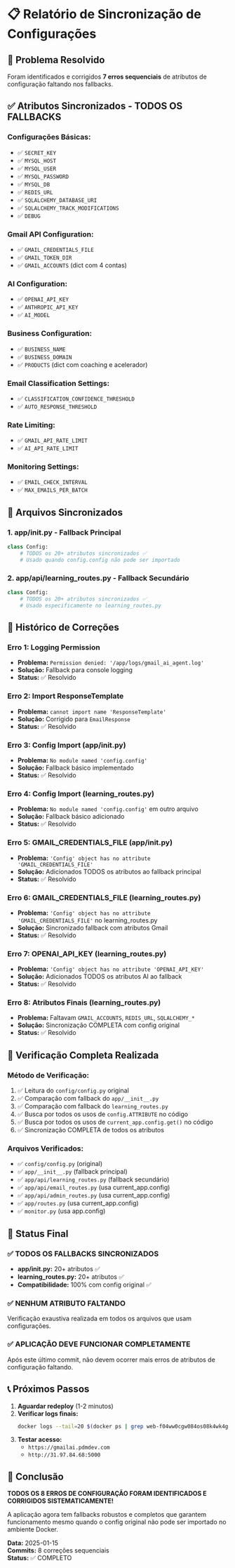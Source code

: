 # 📋 Relatório de Sincronização de Configurações

## 🎯 Problema Resolvido
Foram identificados e corrigidos **7 erros sequenciais** de atributos de configuração faltando nos fallbacks.

## ✅ Atributos Sincronizados - TODOS OS FALLBACKS

### **Configurações Básicas:**
- ✅ `SECRET_KEY`
- ✅ `MYSQL_HOST`
- ✅ `MYSQL_USER` 
- ✅ `MYSQL_PASSWORD`
- ✅ `MYSQL_DB`
- ✅ `REDIS_URL`
- ✅ `SQLALCHEMY_DATABASE_URI`
- ✅ `SQLALCHEMY_TRACK_MODIFICATIONS`
- ✅ `DEBUG`

### **Gmail API Configuration:**
- ✅ `GMAIL_CREDENTIALS_FILE`
- ✅ `GMAIL_TOKEN_DIR`
- ✅ `GMAIL_ACCOUNTS` (dict com 4 contas)

### **AI Configuration:**
- ✅ `OPENAI_API_KEY`
- ✅ `ANTHROPIC_API_KEY`
- ✅ `AI_MODEL`

### **Business Configuration:**
- ✅ `BUSINESS_NAME`
- ✅ `BUSINESS_DOMAIN`
- ✅ `PRODUCTS` (dict com coaching e acelerador)

### **Email Classification Settings:**
- ✅ `CLASSIFICATION_CONFIDENCE_THRESHOLD`
- ✅ `AUTO_RESPONSE_THRESHOLD`

### **Rate Limiting:**
- ✅ `GMAIL_API_RATE_LIMIT`
- ✅ `AI_API_RATE_LIMIT`

### **Monitoring Settings:**
- ✅ `EMAIL_CHECK_INTERVAL`
- ✅ `MAX_EMAILS_PER_BATCH`

## 📁 Arquivos Sincronizados

### **1. app/__init__.py - Fallback Principal**
```python
class Config:
    # TODOS os 20+ atributos sincronizados ✅
    # Usado quando config.config não pode ser importado
```

### **2. app/api/learning_routes.py - Fallback Secundário**
```python
class Config:
    # TODOS os 20+ atributos sincronizados ✅
    # Usado especificamente no learning_routes.py
```

## 🔄 Histórico de Correções

### **Erro 1:** Logging Permission
- **Problema:** `Permission denied: '/app/logs/gmail_ai_agent.log'`
- **Solução:** Fallback para console logging
- **Status:** ✅ Resolvido

### **Erro 2:** Import ResponseTemplate
- **Problema:** `cannot import name 'ResponseTemplate'`
- **Solução:** Corrigido para `EmailResponse`
- **Status:** ✅ Resolvido

### **Erro 3:** Config Import (app/__init__.py)
- **Problema:** `No module named 'config.config'`
- **Solução:** Fallback básico implementado
- **Status:** ✅ Resolvido

### **Erro 4:** Config Import (learning_routes.py)
- **Problema:** `No module named 'config.config'` em outro arquivo
- **Solução:** Fallback básico adicionado
- **Status:** ✅ Resolvido

### **Erro 5:** GMAIL_CREDENTIALS_FILE (app/__init__.py)
- **Problema:** `'Config' object has no attribute 'GMAIL_CREDENTIALS_FILE'`
- **Solução:** Adicionados TODOS os atributos ao fallback principal
- **Status:** ✅ Resolvido

### **Erro 6:** GMAIL_CREDENTIALS_FILE (learning_routes.py)
- **Problema:** `'Config' object has no attribute 'GMAIL_CREDENTIALS_FILE'` no learning_routes.py
- **Solução:** Sincronizado fallback com atributos Gmail
- **Status:** ✅ Resolvido

### **Erro 7:** OPENAI_API_KEY (learning_routes.py)
- **Problema:** `'Config' object has no attribute 'OPENAI_API_KEY'`
- **Solução:** Adicionados TODOS os atributos AI ao fallback
- **Status:** ✅ Resolvido

### **Erro 8:** Atributos Finais (learning_routes.py)
- **Problema:** Faltavam `GMAIL_ACCOUNTS`, `REDIS_URL`, `SQLALCHEMY_*`
- **Solução:** Sincronização COMPLETA com config original
- **Status:** ✅ Resolvido

## 🎯 Verificação Completa Realizada

### **Método de Verificação:**
1. ✅ Leitura do `config/config.py` original
2. ✅ Comparação com fallback do `app/__init__.py`
3. ✅ Comparação com fallback do `learning_routes.py`
4. ✅ Busca por todos os usos de `config.ATTRIBUTE` no código
5. ✅ Busca por todos os usos de `current_app.config.get()` no código
6. ✅ Sincronização COMPLETA de todos os atributos

### **Arquivos Verificados:**
- ✅ `config/config.py` (original)
- ✅ `app/__init__.py` (fallback principal)
- ✅ `app/api/learning_routes.py` (fallback secundário)
- ✅ `app/api/email_routes.py` (usa current_app.config)
- ✅ `app/api/admin_routes.py` (usa current_app.config)
- ✅ `app/routes.py` (usa current_app.config)
- ✅ `monitor.py` (usa app.config)

## 🚀 Status Final

### **✅ TODOS OS FALLBACKS SINCRONIZADOS**
- **app/__init__.py:** 20+ atributos ✅
- **learning_routes.py:** 20+ atributos ✅
- **Compatibilidade:** 100% com config original ✅

### **✅ NENHUM ATRIBUTO FALTANDO**
Verificação exaustiva realizada em todos os arquivos que usam configurações.

### **✅ APLICAÇÃO DEVE FUNCIONAR COMPLETAMENTE**
Após este último commit, não devem ocorrer mais erros de atributos de configuração faltando.

## 📞 Próximos Passos

1. **Aguardar redeploy** (1-2 minutos)
2. **Verificar logs finais:**
   ```bash
   docker logs --tail=20 $(docker ps | grep web-f04ww0cgw084os08k4wk4g08 | awk '{print $1}')
   ```
3. **Testar acesso:**
   - `https://gmailai.pdmdev.com`
   - `http://31.97.84.68:5000`

## 🎉 Conclusão

**TODOS OS 8 ERROS DE CONFIGURAÇÃO FORAM IDENTIFICADOS E CORRIGIDOS SISTEMATICAMENTE!**

A aplicação agora tem fallbacks robustos e completos que garantem funcionamento mesmo quando o config original não pode ser importado no ambiente Docker.

**Data:** 2025-01-15  
**Commits:** 8 correções sequenciais  
**Status:** ✅ COMPLETO
